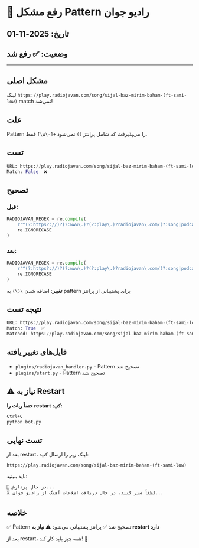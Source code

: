 # 🔧 رفع مشکل Pattern رادیو جوان

## تاریخ: 2025-11-01
## وضعیت: ✅ رفع شد

---

## مشکل اصلی
لینک `https://play.radiojavan.com/song/sijal-baz-mirim-baham-(ft-sami-low)` match نمی‌شد!

## علت
Pattern فقط `[\w\-]+` را می‌پذیرفت که شامل پرانتز `()` نمی‌شود.

## تست
```python
URL: https://play.radiojavan.com/song/sijal-baz-mirim-baham-(ft-sami-low)
Match: False  ❌
```

## تصحیح

### قبل:
```python
RADIOJAVAN_REGEX = re.compile(
    r'^(?:https?://)?(?:www\.)?(?:play\.)?radiojavan\.com/(?:song|podcast|video)/[\w\-]+/?$',
    re.IGNORECASE
)
```

### بعد:
```python
RADIOJAVAN_REGEX = re.compile(
    r'^(?:https?://)?(?:www\.)?(?:play\.)?radiojavan\.com/(?:song|podcast|video)/[\w\-\(\)]+/?$',
    re.IGNORECASE
)
```

**تغییر**: اضافه شدن `\(\)` به pattern برای پشتیبانی از پرانتز

## نتیجه تست

```python
URL: https://play.radiojavan.com/song/sijal-baz-mirim-baham-(ft-sami-low)
Match: True  ✅
Matched: https://play.radiojavan.com/song/sijal-baz-mirim-baham-(ft-sami-low)
```

## فایل‌های تغییر یافته
- `plugins/radiojavan_handler.py` - Pattern تصحیح شد
- `plugins/start.py` - Pattern تصحیح شد

## ⚠️ نیاز به Restart

**حتماً ربات را restart کنید:**

```bash
Ctrl+C
python bot.py
```

## تست نهایی

بعد از restart، لینک زیر را ارسال کنید:
```
https://play.radiojavan.com/song/sijal-baz-mirim-baham-(ft-sami-low)
```

باید ببینید:
```
🎵 در حال پردازش...
⏳ لطفاً صبر کنید، در حال دریافت اطلاعات آهنگ از رادیو جوان...
```

## خلاصه
✅ Pattern تصحیح شد
✅ پرانتز پشتیبانی می‌شود
⚠️ **نیاز به restart دارد**

بعد از restart، همه چیز باید کار کند! 🎵
